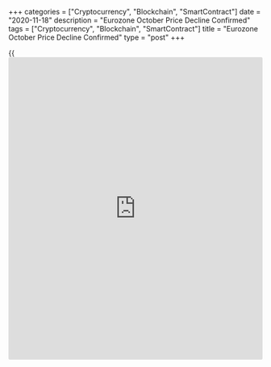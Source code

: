 +++
categories = ["Cryptocurrency", "Blockchain", "SmartContract"]
date = "2020-11-18"
description = "Eurozone October Price Decline Confirmed"
tags = ["Cryptocurrency", "Blockchain", "SmartContract"]
title = "Eurozone October Price Decline Confirmed"
type = "post"
+++

{{<iframe id="large-banner" src="https://www.bounty.group/#slide=9.0" width="100%" height="600" scrolling="no" style="border: 0px solid rgb(216, 221, 230); border-radius: 3px;">}}

Eurozone consumer prices decreased for a third straight month in
October, and core inflation remained unchanged, final data from Eurostat
confirmed on Wednesday.

The harmonized consumer price index fell 0.3 percent year-on-year, same
as in September. The flash estimate released on October 30 was
confirmed.

On a month-on-month basis, prices rose 0.2 percent in October.

Core inflation, which excludes prices of energy, food, alcohol and
tobacco, was 0.2 percent in October, same as in September. The core CPI
edged up 0.1 percent from the previous month.

Prices in the food, alcohol and tobacco increased 2.0 percent after a
1.8 percent rise in September. Service costs rose 0.4 percent after a
0.5 percent increase in September.

Non-energy industrial goods prices dropped 0.1 percent following a 0.3
percent fall in September. Energy prices decreased 8.2 percent, same as
in the previous month.

For comments and feedback [contact](https://www.playgroundfx.com/contact/): editorial@rtt[news](https://www.letsplayfx.com/blog/forex-news-website/).com

[Economic News][1]

 **What parts of the world are seeing the best (and worst) economic
performances lately? Click[here][2] to check out our [Econ Scorecard][2]
and find out! See up-to-the-moment [ranking](https://www.playgroundfx.com/blog/crypto-exchange-ranking/)s for the best and worst
performers in [GDP][3], [unemployment rate][4], [inflation][5] and much
more.**

   1. www.rtt[news](https://www.letsplayfx.com/blog/forex-news-website/).com/Content/EconomicNews.aspx
   2. www.rtt[news](https://www.letsplayfx.com/blog/forex-news-website/).com/economic-scorecard/world-rank/retail-sales/highest-performance.aspx
   3. www.rtt[news](https://www.letsplayfx.com/blog/forex-news-website/).com/economic-scorecard/world-rank/GDP/highest-performance.aspx
   4. www.rtt[news](https://www.letsplayfx.com/blog/forex-news-website/).com/economic-scorecard/world-rank/unemployment-rate/lowest-performance.aspx
   5. www.rtt[news](https://www.letsplayfx.com/blog/forex-news-website/).com/economic-scorecard/world-rank/CPI/highest-performance.aspx